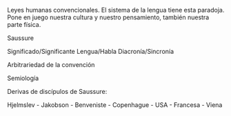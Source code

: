 Leyes humanas convencionales.
El sistema de la lengua tiene esta paradoja.
Pone en juego nuestra cultura y nuestro pensamiento, también nuestra parte física.

Saussure

Significado/Significante
Lengua/Habla
Diacronía/Sincronía

Arbitrariedad de la convención

Semiología

Derivas de discípulos de Saussure:

Hjelmslev - Jakobson - Benveniste - 
Copenhague - USA - Francesa - Viena